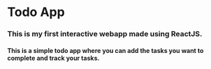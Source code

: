# Todo App

### This is my first interactive webapp made using ReactJS.

#### This is a simple todo app where you can add the tasks you want to complete and track your tasks.
